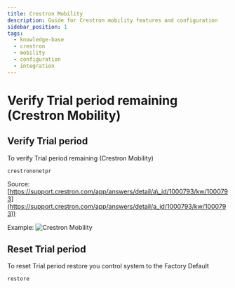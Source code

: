 ```yaml
---
title: Crestron Mobility
description: Guide for Crestron mobility features and configuration
sidebar_position: 1
tags:
  - knowledge-base
  - crestron
  - mobility
  - configuration
  - integration
---
```


#  Verify Trial period remaining (Crestron Mobility) 


## Verify Trial period
To verify Trial period remaining (Crestron Mobility) 
  ```
  crestrononetpr
  ```

Source:
[https://support.crestron.com/app/answers/detail/a\_id/1000793/kw/1000793](https://support.crestron.com/app/answers/detail/a_id/1000793/kw/1000793))

Example:
![Crestron Mobility](./img/kb-crestron-mobility-trial.png "Crestron Mobility Trial period")

## Reset Trial period
To reset Trial period restore you control system to the Factory Default
```
restore
```
